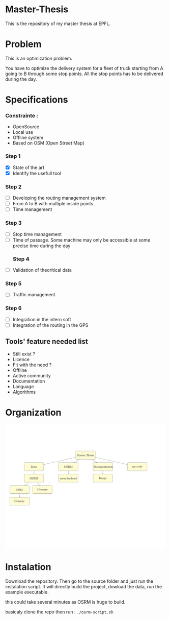 # Master-Thesis

This is the repository of my master thesis at EPFL.

# Problem

This is an optimization problem.

You have to optimize the delivery system for a fleet of truck starting from A going to B through some stop points. All the stop points has to be delivered during the day.

# Specifications

### Constrainte :

-   OpenSource
-   Local use
-   Offline system
-   Based on OSM (Open Street Map)

### Step 1

-  [x] State of the art
-  [x] Identify the usefull tool

### Step 2

-  [ ] Developing the routing management system
-  [ ] From A to B with multiple inside points
-  [ ] Time management

### Step 3

-  [ ] Stop time management
-  [ ] Time of passage.
       Some machine may only be accessible at some precise time during the day
    ### Step 4
-  [ ] Validation of theoritical data

### Step 5

-  [ ] Traffic management

### Step 6

-  [ ] Integration in the intern soft
-  [ ] Integration of the routing in the GPS

## Tools' feature needed list

-  Still exist ?
-  Licence
-  Fit with the need ?
-  Offline
-  Active community
-  Documentation
-  Language
-  Algorithms

# Organization

![organizational graph of the project](https://github.com/GarfAbh/Master-Thesis/blob/master/Documentation/Image/Master_Thesis_Organizational_Graph.jpg)

# Instalation

Download the repository. Then go to the source folder and just run the instalation script. It will directly build the project, dowload the data, run the example executable.

this could take several minutes as OSRM is huge to build.

basicaly clone the repo then run :
`./osrm-script.sh`
